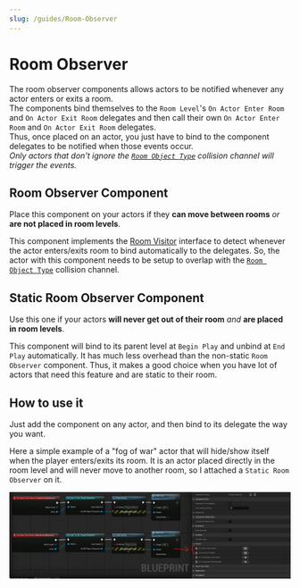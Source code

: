 ```yaml
---
slug: /guides/Room-Observer
---
```


# Room Observer

The room observer components allows actors to be notified whenever any actor enters or exits a room.\
The components bind themselves to the `Room Level`'s `On Actor Enter Room` and `On Actor Exit Room` delegates and then call their own `On Actor Enter Room` and `On Actor Exit Room` delegates.\
Thus, once placed on an actor, you just have to bind to the component delegates to be notified when those events occur.\
*Only actors that don't ignore the [`Room Object Type`](../Getting-Started/Plugin-Settings.md) collision channel will trigger the events.*

## Room Observer Component

Place this component on your actors if they **can move between rooms** *or* **are not placed in room levels**.

This component implements the [Room Visitor](Room-Visitor.md) interface to detect whenever the actor enters/exits room to bind automatically to the delegates.
So, the actor with this component needs to be setup to overlap with the [`Room Object Type`](../Getting-Started/Plugin-Settings.md) collision channel.

## Static Room Observer Component

Use this one if your actors **will never get out of their room** *and* **are placed in room levels**.

This component will bind to its parent level at `Begin Play` and unbind at `End Play` automatically.
It has much less overhead than the non-static `Room Observer` component.
Thus, it makes a good choice when you have lot of actors that need this feature and are static to their room.

## How to use it

Just add the component on any actor, and then bind to its delegate the way you want.

Here a simple example of a "fog of war" actor that will hide/show itself when the player enters/exits its room.
It is an actor placed directly in the room level and will never move to another room, so I attached a `Static Room Observer` on it.

![](../Images/RoomObserver.png)
